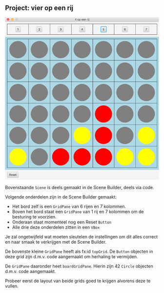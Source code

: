 ## Project: vier op een rij

![](/assets/c4_gui.png)

Bovenstaande `Scene` is deels gemaakt in de Scene Builder, deels via code.

Volgende onderdelen zijn in de Scene Builder gemaakt:

* Het bord zelf is een `GridPane` van 6 rijen en 7 kolommen.
* Boven het bord staat een `GridPane` van 1 rij en 7 kolommen om de besturing te voorzien.
* Onderaan staat momenteel nog een Reset `Button`   
* Alle drie deze onderdelen zitten in een `VBox`

Je zal ongetwijfeld wat moeten sleutelen de instellingen om dit alles correct en naar smaak te verkrijgen met de Scene Builder.

De bovenste kleine `GridPane` heeft als fx:id `topGrid`. De `Button` objecten in deze grid zijn d.m.v. code aangemaakt om herhaling te vermijden.

De `GridPane` daaronder heet `boardGridPane`. Hierin zijn 42 `Circle` objecten d.m.v. code aangemaakt.

 Probeer eerst de layout van beide grids goed te krijgen alvorens deze te vullen.




